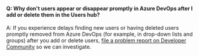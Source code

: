 #### Q: Why don't users appear or disappear promptly in Azure DevOps after I add or delete them in the Users hub?

A:	If you experience delays finding new users or having deleted users promptly removed from Azure DevOps (for example, in drop-down lists and groups) after you add or delete users, [file a problem report on Developer Community](http://go.microsoft.com/fwlink/?LinkId=820594) so we can investigate.
